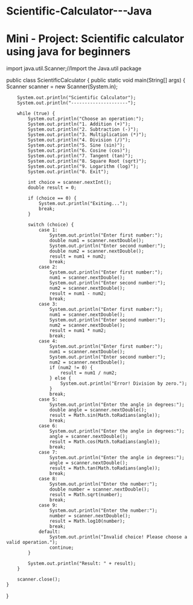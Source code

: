 # Scientific-Calculator---Java
# Mini - Project: Scientific calculator using java for beginners
import java.util.Scanner;//Import the Java.util package

public class ScientificCalculator {
    public static void main(String[] args) {
        Scanner scanner = new Scanner(System.in);

        System.out.println("Scientific Calculator");
        System.out.println("---------------------");

        while (true) {
            System.out.println("Choose an operation:");
            System.out.println("1. Addition (+)");
            System.out.println("2. Subtraction (-)");
            System.out.println("3. Multiplication (*)");
            System.out.println("4. Division (/)");
            System.out.println("5. Sine (sin)");
            System.out.println("6. Cosine (cos)");
            System.out.println("7. Tangent (tan)");
            System.out.println("8. Square Root (sqrt)");
            System.out.println("9. Logarithm (log)");
            System.out.println("0. Exit");

            int choice = scanner.nextInt();
            double result = 0;

            if (choice == 0) {
                System.out.println("Exiting...");
                break;
            }

            switch (choice) {
                case 1:
                    System.out.println("Enter first number:");
                    double num1 = scanner.nextDouble();
                    System.out.println("Enter second number:");
                    double num2 = scanner.nextDouble();
                    result = num1 + num2;
                    break;
                case 2:
                    System.out.println("Enter first number:");
                    num1 = scanner.nextDouble();
                    System.out.println("Enter second number:");
                    num2 = scanner.nextDouble();
                    result = num1 - num2;
                    break;
                case 3:
                    System.out.println("Enter first number:");
                    num1 = scanner.nextDouble();
                    System.out.println("Enter second number:");
                    num2 = scanner.nextDouble();
                    result = num1 * num2;
                    break;
                case 4:
                    System.out.println("Enter first number:");
                    num1 = scanner.nextDouble();
                    System.out.println("Enter second number:");
                    num2 = scanner.nextDouble();
                    if (num2 != 0) {
                        result = num1 / num2;
                    } else {
                        System.out.println("Error! Division by zero.");
                    }
                    break;
                case 5:
                    System.out.println("Enter the angle in degrees:");
                    double angle = scanner.nextDouble();
                    result = Math.sin(Math.toRadians(angle));
                    break;
                case 6:
                    System.out.println("Enter the angle in degrees:");
                    angle = scanner.nextDouble();
                    result = Math.cos(Math.toRadians(angle));
                    break;
                case 7:
                    System.out.println("Enter the angle in degrees:");
                    angle = scanner.nextDouble();
                    result = Math.tan(Math.toRadians(angle));
                    break;
                case 8:
                    System.out.println("Enter the number:");
                    double number = scanner.nextDouble();
                    result = Math.sqrt(number);
                    break;
                case 9:
                    System.out.println("Enter the number:");
                    number = scanner.nextDouble();
                    result = Math.log10(number);
                    break;
                default:
                    System.out.println("Invalid choice! Please choose a valid operation.");
                    continue;
            }

            System.out.println("Result: " + result);
        }

        scanner.close();
    }
}

